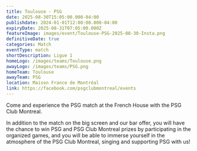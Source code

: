 ```yaml
---
title: Toulouse - PSG
date: 2025-08-30T15:05:00.000-04:00
publishdate: 2024-01-01T12:00:00.000-04:00
expiryDate: 2025-08-31T07:05:00.000Z
featureImage: images/event/Toulouse-PSG-2025-08-30-Insta.png
definitiveDate: true
categories: Match
eventType: match
shortDescription: Ligue 1
homeLogo: /images/teams/Toulouse.png
awayLogo: /images/teams/PSG.png
homeTeam: Toulouse
awayTeam: PSG
location: Maison France de Montréal
link: https://facebook.com/psgclubmontreal/events
---
```


Come and experience the PSG match at the French House with the PSG Club Montreal.

In addition to the match on the big screen and our bar offer, you will have the chance to win PSG and PSG Club Montreal prizes by participating in the organized games, and you will be able to immerse yourself in the atmosphere of the PSG Club Montreal, singing and supporting PSG with us!
